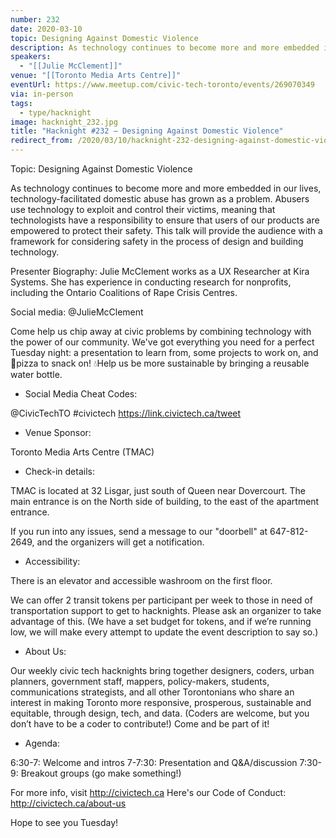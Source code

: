 ```yaml
---
number: 232
date: 2020-03-10
topic: Designing Against Domestic Violence
description: As technology continues to become more and more embedded in our lives, technology-facilitated domestic abuse has grown as a problem. Abusers use technology to exploit and control their victims, meaning that technologists have a responsibility to ensure that users of our products are empowered to protect their safety. This talk will provide the audience with a framework for considering safety in the process of design and building technology.
speakers:
  - "[[Julie McClement]]"
venue: "[[Toronto Media Arts Centre]]"
eventUrl: https://www.meetup.com/civic-tech-toronto/events/269070349
via: in-person
tags:
  - type/hacknight
image: hacknight_232.jpg
title: "Hacknight #232 – Designing Against Domestic Violence"
redirect_from: /2020/03/10/hacknight-232-designing-against-domestic-violence-with-julie-mcclement/
---
```


Topic: Designing Against Domestic Violence

As technology continues to become more and more embedded in our lives, technology-facilitated domestic abuse has grown as a problem. Abusers use technology to exploit and control their victims, meaning that technologists have a responsibility to ensure that users of our products are empowered to protect their safety. This talk will provide the audience with a framework for considering safety in the process of design and building technology.

Presenter Biography: Julie McClement works as a UX Researcher at Kira Systems. She has experience in conducting research for nonprofits, including the Ontario Coalitions of Rape Crisis Centres.

Social media: @JulieMcClement

Come help us chip away at civic problems by combining technology with the power of our community. We've got everything you need for a perfect Tuesday night: a presentation to learn from, some projects to work on, and 🍕pizza to snack on! 💧Help us be more sustainable by bringing a reusable water bottle.

+ Social Media Cheat Codes:

@CivicTechTO \#civictech
https://link.civictech.ca/tweet

+ Venue Sponsor:

Toronto Media Arts Centre (TMAC)

+ Check-in details:

TMAC is located at 32 Lisgar, just south of Queen near Dovercourt. The main entrance is on the North side of building, to the east of the apartment entrance.

If you run into any issues, send a message to our "doorbell" at 647-812-2649, and the organizers will get a notification.

+ Accessibility:

There is an elevator and accessible washroom on the first floor.

We can offer 2 transit tokens per participant per week to those in need of transportation support to get to hacknights. Please ask an organizer to take advantage of this. (We have a set budget for tokens, and if we’re running low, we will make every attempt to update the event description to say so.)

+ About Us:

Our weekly civic tech hacknights bring together designers, coders, urban planners, government staff, mappers, policy-makers, students, communications strategists, and all other Torontonians who share an interest in making Toronto more responsive, prosperous, sustainable and equitable, through design, tech, and data. (Coders are welcome, but you don’t have to be a coder to contribute!) Come and be part of it!

+ Agenda:

6:30-7: Welcome and intros
7-7:30: Presentation and Q&A/discussion
7:30-9: Breakout groups (go make something!)

For more info, visit http://civictech.ca
Here's our Code of Conduct: http://civictech.ca/about-us

Hope to see you Tuesday!
